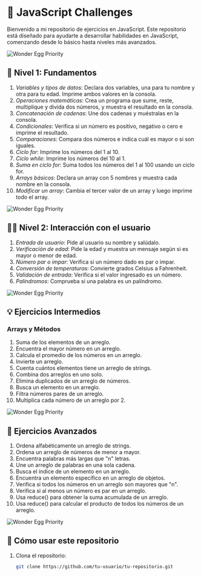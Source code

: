# 🌟 JavaScript Challenges

Bienvenido a mi repositorio de ejercicios en JavaScript. Este repositorio está diseñado para ayudarte a desarrollar habilidades en JavaScript, comenzando desde lo básico hasta niveles más avanzados.

![Wonder Egg Priority](https://tenor.com/es-US/view/wonder-egg-priority-gif-20076163)

## 🔰 Nivel 1: Fundamentos

1. *Variables y tipos de datos*: Declara dos variables, una para tu nombre y otra para tu edad. Imprime ambos valores en la consola.
2. *Operaciones matemáticas*: Crea un programa que sume, reste, multiplique y divida dos números, y muestra el resultado en la consola.
3. *Concatenación de cadenas*: Une dos cadenas y muéstralas en la consola.
4. *Condicionales*: Verifica si un número es positivo, negativo o cero e imprime el resultado.
5. *Comparaciones*: Compara dos números e indica cuál es mayor o si son iguales.
6. *Ciclo for*: Imprime los números del 1 al 10.
7. *Ciclo while*: Imprime los números del 10 al 1.
8. *Suma en ciclo for*: Suma todos los números del 1 al 100 usando un ciclo for.
9. *Arrays básicos*: Declara un array con 5 nombres y muestra cada nombre en la consola.
10. *Modificar un array*: Cambia el tercer valor de un array y luego imprime todo el array.

![Wonder Egg Priority](https://media.giphy.com/media/xT1XGY3CBj2b1LeSp6/giphy.gif)

## 🧑‍💻 Nivel 2: Interacción con el usuario

1. *Entrada de usuario*: Pide al usuario su nombre y salúdalo.
2. *Verificación de edad*: Pide la edad y muestra un mensaje según si es mayor o menor de edad.
3. *Número par o impar*: Verifica si un número dado es par o impar.
4. *Conversión de temperaturas*: Convierte grados Celsius a Fahrenheit.
5. *Validación de entrada*: Verifica si el valor ingresado es un número.
6. *Palíndromos*: Comprueba si una palabra es un palíndromo.

![Wonder Egg Priority](https://media.giphy.com/media/2t9U6lmAQg9r9FGPUG/giphy.gif)

## 💡 Ejercicios Intermedios

### Arrays y Métodos
1. Suma de los elementos de un arreglo.
2. Encuentra el mayor número en un arreglo.
3. Calcula el promedio de los números en un arreglo.
4. Invierte un arreglo.
5. Cuenta cuántos elementos tiene un arreglo de strings.
6. Combina dos arreglos en uno solo.
7. Elimina duplicados de un arreglo de números.
8. Busca un elemento en un arreglo.
9. Filtra números pares de un arreglo.
10. Multiplica cada número de un arreglo por 2.

![Wonder Egg Priority](https://media.giphy.com/media/Q7ShX10pXNSDSOjSM8/giphy.gif)

## 🚀 Ejercicios Avanzados

1. Ordena alfabéticamente un arreglo de strings.
2. Ordena un arreglo de números de menor a mayor.
3. Encuentra palabras más largas que "n" letras.
4. Une un arreglo de palabras en una sola cadena.
5. Busca el índice de un elemento en un arreglo.
6. Encuentra un elemento específico en un arreglo de objetos.
7. Verifica si todos los números en un arreglo son mayores que "n".
8. Verifica si al menos un número es par en un arreglo.
9. Usa reduce() para obtener la suma acumulada de un arreglo.
10. Usa reduce() para calcular el producto de todos los números de un arreglo.

![Wonder Egg Priority](https://media.giphy.com/media/f4Bfl5hvcFtzSnmnft/giphy.gif)

## 🔧 Cómo usar este repositorio

1. Clona el repositorio:
   ```bash
   git clone https://github.com/tu-usuario/tu-repositorio.git
